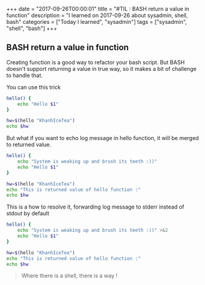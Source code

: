 +++
date = "2017-09-26T00:00:01"
title = "#TIL : BASH return a value in function"
description = "I learned on 2017-09-26 about sysadmin, shell, bash"
categories = ["Today I learned", "sysadmin"]
tags = ["sysadmin", "shell", "bash"]
+++



## BASH return a value in function

Creating function is a good way to refactor your bash script. But BASH doesn't support returning a value in true way, so it makes a bit of challenge to handle that.

You can use this trick

```bash
hello() {
	echo "Hello $1"
}

hw=$(hello "KhanhIceTea")
echo $hw
```

But what if you want to echo log message in hello function, it will be merged to returned value.

```bash
hello() {
	echo "System is weaking up and brush its teeth :))"
	echo "Hello $1"
}

hw=$(hello "KhanhIceTea")
echo "This is returned value of hello function :"
echo $hw
```

This is a how to resolve it, forwarding log message to stderr instead of stdout by default

```bash
hello() {
	echo "System is weaking up and brush its teeth :))" >&2
	echo "Hello $1"
}

hw=$(hello "KhanhIceTea")
echo "This is returned value of hello function :"
echo $hw
```

> Where there is a shell, there is a way !
